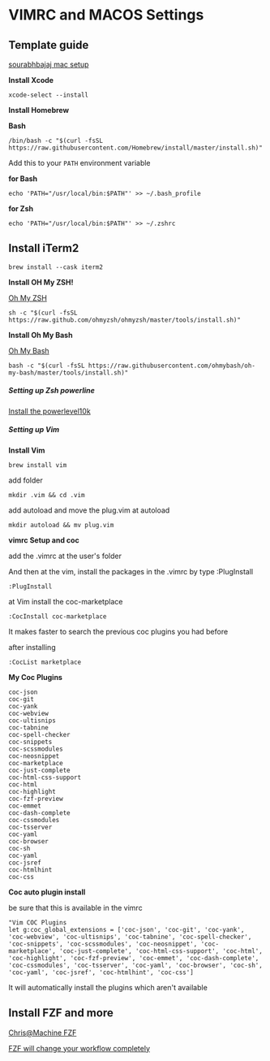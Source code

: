# VIMRC and MACOS Settings

## Template guide

[sourabhbajaj mac setup](https://sourabhbajaj.com/mac-setup/)

**Install Xcode**
```
xcode-select --install
```

**Install Homebrew**

**Bash**
```
/bin/bash -c "$(curl -fsSL https://raw.githubusercontent.com/Homebrew/install/master/install.sh)"
```

Add this to your `PATH` environment variable

**for Bash**

``` 
echo 'PATH="/usr/local/bin:$PATH"' >> ~/.bash_profile
```

**for Zsh**

```
echo 'PATH="/usr/local/bin:$PATH"' >> ~/.zshrc
```

## Install iTerm2

```
brew install --cask iterm2
```

**Install OH My ZSH!**

[Oh My ZSH](https://ohmyz.sh/)

```
sh -c "$(curl -fsSL https://raw.github.com/ohmyzsh/ohmyzsh/master/tools/install.sh)"
```

**Install Oh My Bash**

[Oh My Bash](https://ohmybash.nntoan.com/)

```
bash -c "$(curl -fsSL https://raw.githubusercontent.com/ohmybash/oh-my-bash/master/tools/install.sh)"
```

##### Setting up Zsh powerline

[Install the powerlevel10k](https://github.com/romkatv/powerlevel10k#configuration-wizard)


##### Setting up Vim

**Install Vim**

```
brew install vim
```

add folder 

```
mkdir .vim && cd .vim
```

add autoload and move the plug.vim at autoload

```
mkdir autoload && mv plug.vim
```

**vimrc Setup and coc**

add the .vimrc at the user's folder

And then at the vim, install the packages in the .vimrc by type :PlugInstall

```
:PlugInstall
```

at Vim install the coc-marketplace

```
:CocInstall coc-marketplace
```

It makes faster to search the previous coc plugins you had before

after installing 
```
:CocList marketplace
```

**My Coc Plugins**

```
coc-json
coc-git
coc-yank
coc-webview
coc-ultisnips
coc-tabnine
coc-spell-checker
coc-snippets
coc-scssmodules
coc-neosnippet
coc-marketplace
coc-just-complete
coc-html-css-support
coc-html
coc-highlight
coc-fzf-preview
coc-emmet
coc-dash-complete
coc-cssmodules
coc-tsserver
coc-yaml
coc-browser
coc-sh
coc-yaml
coc-jsref
coc-htmlhint
coc-css
```

**Coc auto plugin install**

be sure that this is available in the vimrc

```
"Vim COC Plugins
let g:coc_global_extensions = ['coc-json', 'coc-git', 'coc-yank', 'coc-webview', 'coc-ultisnips', 'coc-tabnine', 'coc-spell-checker', 'coc-snippets', 'coc-scssmodules', 'coc-neosnippet', 'coc-marketplace', 'coc-just-complete', 'coc-html-css-support', 'coc-html', 'coc-highlight', 'coc-fzf-preview', 'coc-emmet', 'coc-dash-complete', 'coc-cssmodules', 'coc-tsserver', 'coc-yaml', 'coc-browser', 'coc-sh', 'coc-yaml', 'coc-jsref', 'coc-htmlhint', 'coc-css']
```
It will automatically install the plugins which aren't available

## Install FZF and more

[Chris@Machine FZF](https://www.chrisatmachine.com/Neovim/08-fzf/)

[FZF will change your workflow completely](https://www.youtube.com/watch?v=on1AzaZzQ7k&t=287s)
